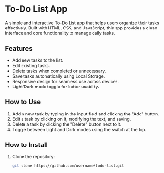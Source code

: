 # To-Do List App

A simple and interactive To-Do List app that helps users organize their tasks effectively. Built with HTML, CSS, and JavaScript, this app provides a clean interface and core functionality to manage daily tasks.

## Features
- Add new tasks to the list.
- Edit existing tasks.
- Delete tasks when completed or unnecessary.
- Save tasks automatically using Local Storage.
- Responsive design for seamless use across devices.
- Light/Dark mode toggle for better usability.

## How to Use
1. Add a new task by typing in the input field and clicking the "Add" button.
2. Edit a task by clicking on it, modifying the text, and saving.
3. Delete a task by clicking the "Delete" button next to it.
4. Toggle between Light and Dark modes using the switch at the top.

## How to Install
1. Clone the repository:
   ```bash
   git clone https://github.com/username/todo-list.git
